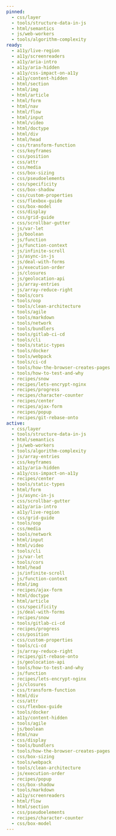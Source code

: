 ```yaml
---
pinned:
  - css/layer
  - tools/structure-data-in-js
  - html/semantics
  - js/web-workers
  - tools/algorithm-complexity
ready:
  - a11y/live-region
  - a11y/screenreaders
  - a11y/aria-intro
  - a11y/aria-hidden
  - a11y/css-impact-on-a11y
  - a11y/content-hidden
  - html/section
  - html/img
  - html/article
  - html/form
  - html/nav
  - html/flow
  - html/input
  - html/video
  - html/doctype
  - html/div
  - html/head
  - css/transform-function
  - css/keyframes
  - css/position
  - css/attr
  - css/media
  - css/box-sizing
  - css/pseudoelements
  - css/specificity
  - css/box-shadow
  - css/custom-properties
  - css/flexbox-guide
  - css/box-model
  - css/display
  - css/grid-guide
  - css/scrollbar-gutter
  - js/var-let
  - js/boolean
  - js/function
  - js/function-context
  - js/infinite-scroll
  - js/async-in-js
  - js/deal-with-forms
  - js/execution-order
  - js/closures
  - js/geolocation-api
  - js/array-entries
  - js/array-reduce-right
  - tools/cors
  - tools/oop
  - tools/clean-architecture
  - tools/agile
  - tools/markdown
  - tools/network
  - tools/bundlers
  - tools/gitlab-ci-cd
  - tools/cli
  - tools/static-types
  - tools/docker
  - tools/webpack
  - tools/ci-cd
  - tools/how-the-browser-creates-pages
  - tools/how-to-test-and-why
  - recipes/snow
  - recipes/lets-encrypt-nginx
  - recipes/progress
  - recipes/character-counter
  - recipes/center
  - recipes/ajax-form
  - recipes/popup
  - recipes/git-rebase-onto
active:
  - css/layer
  - tools/structure-data-in-js
  - html/semantics
  - js/web-workers
  - tools/algorithm-complexity
  - js/array-entries
  - css/keyframes
  - a11y/aria-hidden
  - a11y/css-impact-on-a11y
  - recipes/center
  - tools/static-types
  - html/form
  - js/async-in-js
  - css/scrollbar-gutter
  - a11y/aria-intro
  - a11y/live-region
  - css/grid-guide
  - tools/oop
  - css/media
  - tools/network
  - html/input
  - html/video
  - tools/cli
  - js/var-let
  - tools/cors
  - html/head
  - js/infinite-scroll
  - js/function-context
  - html/img
  - recipes/ajax-form
  - html/doctype
  - html/article
  - css/specificity
  - js/deal-with-forms
  - recipes/snow
  - tools/gitlab-ci-cd
  - recipes/progress
  - css/position
  - css/custom-properties
  - tools/ci-cd
  - js/array-reduce-right
  - recipes/git-rebase-onto
  - js/geolocation-api
  - tools/how-to-test-and-why
  - js/function
  - recipes/lets-encrypt-nginx
  - js/closures
  - css/transform-function
  - html/div
  - css/attr
  - css/flexbox-guide
  - tools/docker
  - a11y/content-hidden
  - tools/agile
  - js/boolean
  - html/nav
  - css/display
  - tools/bundlers
  - tools/how-the-browser-creates-pages
  - css/box-sizing
  - tools/webpack
  - tools/clean-architecture
  - js/execution-order
  - recipes/popup
  - css/box-shadow
  - tools/markdown
  - a11y/screenreaders
  - html/flow
  - html/section
  - css/pseudoelements
  - recipes/character-counter
  - css/box-model
---
```


